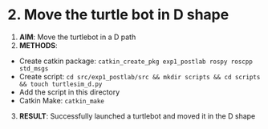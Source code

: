 <h1> 2. Move the turtle bot in D shape </h1>

1. **AIM**: Move the turtlebot in a D path
2. **METHODS**:
  - Create catkin package: `catkin_create_pkg exp1_postlab rospy roscpp std_msgs`
  - Create script: `cd src/exp1_postlab/src && mkdir scripts && cd scripts && touch turtlesim_d.py`
  - Add the script in this directory
  - Catkin Make: `catkin_make`
3. **RESULT**: Successfully launched a turtlebot and moved it in the D shape

